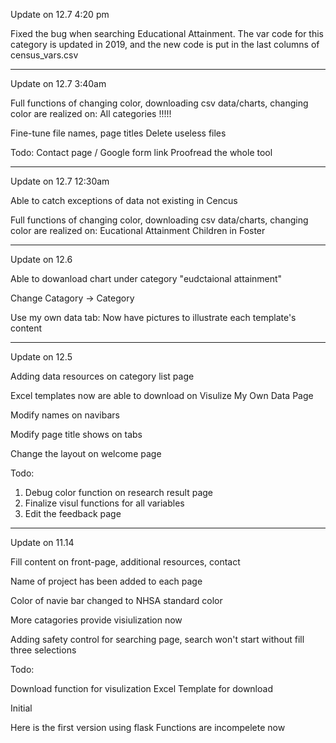 Update on 12.7 4:20 pm

Fixed the bug when searching Educational Attainment. The var code for this category is updated in 2019, and the new code is put in the last columns of census_vars.csv

------------------------     ----------------------------

Update on 12.7 3:40am

Full functions of changing color, downloading csv data/charts, changing color are realized on:
    All categories !!!!! 

Fine-tune file names, page titles
Delete useless files

Todo:
Contact page / Google form link
Proofread the whole tool

------------------------     ----------------------------

Update on 12.7 12:30am

Able to catch exceptions of data not existing in Cencus

Full functions of changing color, downloading csv data/charts, changing color are realized on:
    Eucational Attainment
    Children in Foster

------------------------     ----------------------------

Update on 12.6

Able to dowanload chart under category "eudctaional attainment"

Change Catagory -> Category

Use my own data tab: Now have pictures to illustrate each template's content

------------------------     ----------------------------
Update on 12.5

Adding data resources on category list page

Excel templates now are able to download on Visulize My Own Data Page

Modify names on navibars

Modify page title shows on tabs

Change the layout on welcome page

Todo:
1. Debug color function on research result page
2. Finalize visul functions for all variables
3. Edit the feedback page

------------------------     ----------------------------
Update on 11.14

Fill content on front-page, additional resources, contact

Name of project has been added to each page

Color of navie bar changed to NHSA standard color

More catagories provide visiulization now

Adding safety control for searching page, search won't start without fill three selections

Todo:

Download function for visulization
Excel Template for download

Initial

Here is the first version using flask
Functions are incompelete now 

